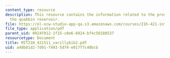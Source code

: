 ```yaml
---
content_type: resource
description: This resource contains the information related to the pros and cons of
  the quabbin reservoir.
file: https://ol-ocw-studio-app-qa.s3.amazonaws.com/courses/21h-421-introduction-to-environmental-history-spring-2011/a48b81d27d91f4935d74e017f7c48bcb_MIT21H_421S11_varillybib2.pdf
file_type: application/pdf
parent_uid: 0924f012-1f15-c0e6-6924-bf4c50188537
resourcetype: Document
title: MIT21H_421S11_varillybib2.pdf
uid: a48b81d2-7d91-f493-5d74-e017f7c48bcb
---
```

